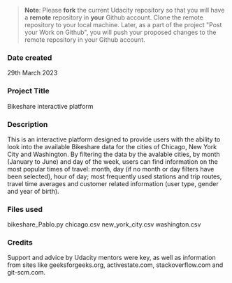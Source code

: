 >**Note**: Please **fork** the current Udacity repository so that you will have a **remote** repository in **your** Github account. Clone the remote repository to your local machine. Later, as a part of the project "Post your Work on Github", you will push your proposed changes to the remote repository in your Github account.

### Date created
29th March 2023

### Project Title
Bikeshare interactive platform

### Description
This is an interactive platform designed to provide users with the ability to look into the available Bikeshare data for the cities of Chicago, New York City and Washington. By filtering the data by the avalable cities, by month (January to June) and day of the week, users can find information on the most popular times of travel: month, day (if no month or day filters have been selected), hour of day; most frequently used stations and trip routes, travel time averages and customer related information (user type, gender and year of birth). 

### Files used
bikeshare_Pablo.py
chicago.csv
new_york_city.csv
washington.csv

### Credits
Support and advice by Udacity mentors were key, as well as information from sites like geeksforgeeks.org, activestate.com, stackoverflow.com and git-scm.com.

